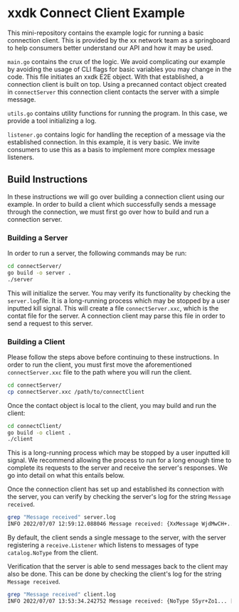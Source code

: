 # xxdk Connect Client Example

This mini-repository contains the example logic for running a basic connection
client. This is provided by the xx network team as a springboard to
help consumers better understand our API and how it may be used.

`main.go` contains the crux of the logic. We avoid complicating our example by
avoiding the usage of CLI flags for basic variables you may change in the code.
This file initiates an xxdk E2E object. With that established, a connection 
client is built on top. Using a precanned contact object created in 
`connectServer` this connection client contacts the server with a simple 
message.

`utils.go` contains utility functions for running the program. In this case,
we provide a tool initializing a log.

`listener.go` contains logic for handling the reception of a message via the
established connection. In this example, it is very basic. We invite consumers
to use this as a basis to implement more complex message listeners.

## Build Instructions

In these instructions we will go over building a connection client using our
example. In order to build a client which successfully sends a message through
the connection, we must first go over how to build and run a connection server.

### Building a Server

In order to run a server, the following commands may be run:

```bash
cd connectServer/
go build -o server .
./server
```

This will initialize the server. You may verify its functionality by checking
the `server.log`file. It is a long-running process which may be
stopped by a user inputted kill signal. This will create a file
`connectServer.xxc`, which is the contat file for the server. A connection
client may parse this file in order to send a request to this server.

### Building a Client

Please follow the steps above before continuing to these instructions.
In order to run the client, you must first move the aforementioned
`connectServer.xxc` file to the path where you will run the client.

```bash
cd connectServer/
cp connectServer.xxc /path/to/connectClient
```

Once the contact object is local to the client, you may build and run
the client:

```bash
cd connectClient/
go build -o client .
./client 
```

This is a long-running process which may be stopped by a user inputted kill
signal. We recommend allowing the process to run for a long enough time to
complete its requests to the server and receive the server's responses. We go
into detail on what this entails below.

Once the connection client has set up and established its connection with the
server, you can verify by checking the server's log for the string 
`Message received`.

```bash
grep "Message received" server.log 
INFO 2022/07/07 12:59:12.088046 Message received: {XxMessage WjdMwCH+... [73 102 32 116 104 105 115 32 109 101 115 115 97 103 101 32 105 115 32 115 101 110 116 32 115 117 99 99 101 115 115 102 117 108 108 121 44 32 119 101 39 108 108 32 104 97 118 101 32 101 115 116 97 98 108 105 115 104 101 100 32 99 111 110 116 97 99 116 32 119 105 116 104 32 116 104 101 32 115 101 114 118 101 114 46] kuycotVTjefJ4nZWJ+Ksg9/jviANn6suteW6HPmXroID l74No/qjr/8Q74mA9VadudforXet8OykqSvPIEFAeUQD [0 0 0 0 0 2 245 150] 2022-07-07 12:59:07.078570118 -0700 PDT true {58339144 QUEUED 0xc001e12780 map[PENDING:1969-12-31 16:00:01.65722394 -0800 PST PRECOMPUTING:2022-07-07 12:59:00.644730058 -0700 PDT STANDBY:2022-07-07 12:59:07.062879269 -0700 PDT QUEUED:2022-07-07 12:59:10.062881354 -0700 PDT] [] 1000 18 187058678 ID:58339144  UpdateID:187058678  State:3  BatchSize:1000  Topology:"3\xdd\xc9;\xce\xc5\xf0\xff&\x8c\xf1\x7f\nf\xa8K\x17\xb6\xd1\x0b|a\t[\x14\x8e\xde\xd1qϊB\x02"  Topology:"\xf5\\\x94MB\x19ڣq݃\xbee\x99\xbfF\xb5\xa9\xf3k\x0e8 gl\xf5:d\x11\xab\x89\x17\x02"  Topology:"\x01\xc1\xf6Gi\x972p\xa9\x96\xb4\x12\x0f1\x1c\xebw\xef\xca\xed\"F\xa7w\xe2\n\xbb8\xcbd\x05=\x02"  Topology:"\xd5\xc3\xd00\xa3a;RqDs\xf0\xda<\xa3)$y\xef\xc1\xa0\x12_k?\x00\rIebL\xfe\x02"  Topology:"vQ\xcd\t\xaf\x91ڤ\x86\x8ecl\x84\xb1\x95\x1e\x8f+ږQ\\ﷀ]7\x89\x08\x02"  Timestamps:1657223940  Timestamps:1657223940644730058  Timestamps:1657223947062879269  Timestamps:1657223950062881354  Timestamps:0  Timestamps:0  Timestamps:0  ResourceQueueTimeoutMillis:3906340864  AddressSpaceSize:18  EccSignature:{Nonce:"\xb2y\xccf\x86E\xe0NR\xd2J3|\xb8d\xfe\xb3\xa8\xad\xa2\x92\xe0\xe4\x0bZ\x07\xbeٓ\xb4z\xf2"  Signature:"\xe1\xc9 \x92_\xfe\x9d\x7f\x18\xb920C \xa6\xd1\xe9U\xbb\x93o\x9b\x1bp<Y\xb1\x9f\xb7O\x012^^\x9doa\x06P\x83\xfes\xbf\xe1\xaeL\xb0+\\\xdc\x12r4)\xdas49\xf6=\xd2\x13\xa0\x07"}}}
```

By default, the client sends a single message to the server, with the server
registering a `receive.Listener` which listens to messages of type 
`catalog.NoType` from the client. 

Verification that the server is able to send messages back to the client may 
also be done. This can be done by checking the client's log for the string
`Message received`.

```bash
grep "Message received" client.log 
INFO 2022/07/07 13:53:34.242752 Message received: {NoType S5yr+Zo1... [73 102 32 116 104 105 115 32 109 101 115 115 97 103 101 32 105 115 32 115 101 110 116 32 115 117 99 99 101 115 115 102 117 108 108 121 44 32 119 101 39 108 108 32 104 97 118 101 32 101 115 116 97 98 108 105 115 104 101 100 32 99 111 110 116 97 99 116 32 119 105 116 104 32 116 104 101 32 99 108 105 101 110 116 46] aT1Z9OLBN+WLMSk9UjN/2Jxe6xtmU9RadnqXU9mf8kgD q9G7VmURis3jNwj8FHxgpS3sukSdL/8+MlLaqyGbJwYD [0 0 0 0 0 1 159 92] 2022-07-07 13:53:31.078117153 -0700 PDT true {58349730 QUEUED 0xc000bc04c0 map[PENDING:1969-12-31 16:00:01.657227203 -0800 PST PRECOMPUTING:2022-07-07 13:53:23.246307109 -0700 PDT STANDBY:2022-07-07 13:53:29.216187342 -0700 PDT QUEUED:2022-07-07 13:53:32.216189662 -0700 PDT] [] 1000 18 187093087 ID:58349730  UpdateID:187093087  State:3  BatchSize:1000  Topology:"\x9bTM6\xeeh,\x7fT\xf1\xe9\x1f\xd4\x07X\x98T\xdb\x7fy\xd7\x0e\x84p\x04:\xe2m\x95E9J\x02"  Topology:"\xdd4\x04ʧ\xdd\xdd<\x86\x85\x00{\x03\xdb\xd0rC\xcc\xe5<\xc6>\xf1~\x17\xe2\xcc\xcd`\xfcBm\x02"  Topology:"\xdax\xa2\xe1f\x033!S\x9a1cX\xadKƗ\x90\x97c\xcc$|j\x9e\xc1Z\x9b\xc6@5%\x02"  Topology:"\xd53\xc0\x1a\x9fm\x90-~D%kE\x1e+\xfc0d:R\xe20\xaa2\xa5\\N\x19\xb0e\xc5_\x02"  Topology:"\xb59M\xf4w\xc6\x07\xec\xd61A\x02\xf9\xf3\x14\x9d\xf5\xd8F0\x84a\xea:\xcc\x10\x95&8du\x14\x02"  Timestamps:1657227203  Timestamps:1657227203246307109  Timestamps:1657227209216187342  Timestamps:1657227212216189662  Timestamps:0  Timestamps:0  Timestamps:0  ResourceQueueTimeoutMillis:3906340864  AddressSpaceSize:18  EccSignature:{Nonce:"\xc3Ͼ\xc8T\xe1\xadE\x81\x94r\t\x14,\xfa\u008a\xfc8\x93h\xac\xf4e\xe4Y \xeb\xa5v\xa9\x82"  Signature:"E$\xffjŲ\xfa/޿\xe6U@\x1d\xedp\xc4\xd7ջ\x88\xe1\xea?7\x8f\x837\xc2 ?\x99\xe5\xcc\xd7\xcd}\xadw`fPĸ\x06\x1bm\x84,\x02f\xce\xe4\x08\x96\x84K\x0c\x88wy\xfds\n"}}}
```

